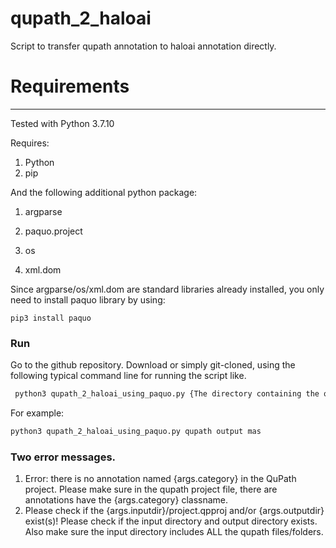 # qupath_2_haloai
Script to transfer qupath annotation to haloai annotation directly. 


# Requirements

---
Tested with Python 3.7.10

Requires:
1. Python 
2. pip

And the following additional python package:
1. argparse

2. paquo.project

3. os

4. xml.dom
 
Since argparse/os/xml.dom are standard libraries already installed, you only need to install paquo library by using:

```
pip3 install paquo
```

### Run

Go to the github repository. Download or simply git-cloned, using the following typical command line for running the script like.

```python
 python3 qupath_2_haloai_using_paquo.py {The directory containing the qupath project files.} {The directory for the output annotation files.} {The category for the primitive (e.g. tubule/cortex)}.
```

For example:
```python
python3 qupath_2_haloai_using_paquo.py qupath output mas
```
### Two error messages.

1. Error: there is no annotation named {args.category} in the QuPath project.
Please make sure in the qupath project file, there are annotations have the {args.category} classname.
2. Please check if the {args.inputdir}/project.qpproj and/or {args.outputdir} exist(s)!
Please check if the input directory and output directory exists.
Also make sure the input directory includes ALL the qupath files/folders.




